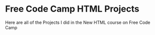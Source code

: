 # Free Code Camp HTML Projects
 Here are all of the Projects I did in the New HTML course on Free Code Camp
